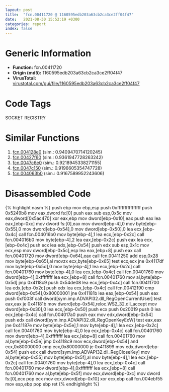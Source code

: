 ```yaml
---
layout: post
title:  "fcn.00411720 @ 1160595edb203a63cb2ca3ce2ff04f47"
date:   2021-08-30 15:52:19 +0300
categories: report
index: false
---
```


# Generic Information
- **Function:** fcn.00411720
- **Origin (md5):** 1160595edb203a63cb2ca3ce2ff04f47
- **VirusTotal:** [virustotal.com/gui/file/1160595edb203a63cb2ca3ce2ff04f47][virustotal_ref]

# Code Tags
<span class="tag" id="SOCKET">SOCKET</span>
<span class="tag" id="REGISTRY">REGISTRY</span>


# Similar Functions

1. [fcn.004128e0][similar_1_ref] (sim.: 0.9409470714120245)
2. [fcn.00427f60][similar_2_ref] (sim.: 0.9361947728263242)
3. [fcn.0047c6e0][similar_3_ref] (sim.: 0.9218945338271155)
4. [fcn.0047c150][similar_4_ref] (sim.: 0.9196605354747728)
5. [fcn.004063b0][similar_5_ref] (sim.: 0.9167589952243606)


# Disassembled Code

{% highlight nasm %}
push ebp
mov ebp,esp
push 0xffffffffffffffff
push 0x5249b8
mov eax,dword fs:[0]
push eax
sub esp,0x5c
mov eax,dword[0x5ac470]
xor eax,ebp
mov dword[ebp-0x10],eax
push eax
lea eax,[ebp-0xc]
mov dword fs:[0],eax
mov dword[ebp-4],0
mov byte[ebp-0x55],0
mov dword[ebp-0x54],0
mov dword[ebp-0x50],0
lea ecx,[ebp-0x4c]
call fcn.004016b0
mov byte[ebp-4],1
lea ecx,[ebp-0x2c]
call fcn.004016b0
mov byte[ebp-4],2
lea eax,[ebp-0x2c]
push eax
lea ecx,[ebp-0x4c]
push ecx
lea edx,[ebp-0x54]
push edx
sub esp,0x1c
mov ecx,esp
mov dword[ebp-0x5c],esp
lea eax,[ebp+8]
push eax
call fcn.00401720
mov dword[ebp-0x64],eax
call fcn.00411250
add esp,0x28
mov byte[ebp-0x65],al
movzx ecx,byte[ebp-0x65]
test ecx,ecx
jne 0x4117df
mov byte[ebp-0x5d],0
mov byte[ebp-4],1
lea ecx,[ebp-0x2c]
call fcn.00401760
mov byte[ebp-4],0
lea ecx,[ebp-0x4c]
call fcn.00401760
mov dword[ebp-4],0xffffffff
lea ecx,[ebp+8]
call fcn.00401760
mov al,byte[ebp-0x5d]
jmp 0x4118c9
push 0x54de08
lea ecx,[ebp-0x4c]
call fcn.00411700
lea edx,[ebp-0x2c]
push edx
lea ecx,[ebp-0x4c]
call fcn.00412190
cmp dword[ebp-0x54],0x80000001
jne 0x41181b
lea eax,[ebp-0x54]
push eax
push 0xf003f
call dword[sym.imp.ADVAPI32.dll_RegOpenCurrentUser]
test eax,eax
je 0x41181b
mov dword[ebp-0x54],reloc.WS2_32.dll_accept
mov dword[ebp-0x30],0
lea ecx,[ebp-0x50]
push ecx
push 0x20019
push 0
lea ecx,[ebp-0x4c]
call fcn.004017a0
push eax
mov edx,dword[ebp-0x54]
push edx
call dword[sym.imp.ADVAPI32.dll_RegOpenKeyExW]
test eax,eax
jne 0x41187e
mov byte[ebp-0x5e],1
mov byte[ebp-4],1
lea ecx,[ebp-0x2c]
call fcn.00401760
mov byte[ebp-4],0
lea ecx,[ebp-0x4c]
call fcn.00401760
mov dword[ebp-4],0xffffffff
lea ecx,[ebp+8]
call fcn.00401760
mov al,byte[ebp-0x5e]
jmp 0x4118c9
mov ecx,dword[ebp-0x54]
and ecx,0x80000000
cmp ecx,0x80000000
je 0x411899
mov edx,dword[ebp-0x54]
push edx
call dword[sym.imp.ADVAPI32.dll_RegCloseKey]
mov al,byte[ebp-0x55]
mov byte[ebp-0x5f],al
mov byte[ebp-4],1
lea ecx,[ebp-0x2c]
call fcn.00401760
mov byte[ebp-4],0
lea ecx,[ebp-0x4c]
call fcn.00401760
mov dword[ebp-4],0xffffffff
lea ecx,[ebp+8]
call fcn.00401760
mov al,byte[ebp-0x5f]
mov ecx,dword[ebp-0xc]
mov dword fs:[0],ecx
pop ecx
mov ecx,dword[ebp-0x10]
xor ecx,ebp
call fcn.004ebf55
mov esp,ebp
pop ebp
ret 
{% endhighlight %}


[similar_1_ref]: /report/fcn.004128e0@279a61b1e76da49531f1f16fd1102a2d
[similar_2_ref]: /report/fcn.00427f60@17d73cbafe6dd96dd6f2291fab06fbb5
[similar_3_ref]: /report/fcn.0047c6e0@17d73cbafe6dd96dd6f2291fab06fbb5
[similar_4_ref]: /report/fcn.0047c150@17d73cbafe6dd96dd6f2291fab06fbb5
[similar_5_ref]: /report/fcn.004063b0@f86ab4114e997e148e8eceeac9acf240
[virustotal_ref]: https://www.virustotal.com/gui/file/1160595edb203a63cb2ca3ce2ff04f47